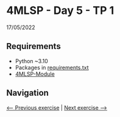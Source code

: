 # 4MLSP - Day 5 - TP 1
17/05/2022

## Requirements
- Python ~3.10
- Packages in [requirements.txt](https://github.com/EmpireDemocratiqueDuPoulpe/Cours-IA/blob/main/4MLSP/Day5-TP1/requirements.txt)
- [4MLSP-Module](https://github.com/EmpireDemocratiqueDuPoulpe/Cours-IA/tree/main/4MLSP/4MLSP-Module)

## Navigation
[<-- Previous exercise](https://github.com/EmpireDemocratiqueDuPoulpe/Cours-IA/tree/main/4MLSP/Day4-TP1) | [Next exercise -->](https://github.com/EmpireDemocratiqueDuPoulpe/Cours-IA/tree/main/4MLSP/Project)
